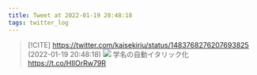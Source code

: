 ```yaml
---
title: Tweet at 2022-01-19 20:48:18
tags: twitter_log
---
```


> [!CITE] https://twitter.com/kaisekiriu/status/1483768276207693825 (2022-01-19 20:48:18)
> ![](https://twitter.com/kaisekiriu/status/1483768276207693825)
> 学名の自動イタリック化
> https://t.co/HIIOrRw79R
